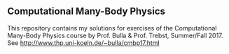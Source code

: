 ## Computational Many-Body Physics

This repository contains my solutions for exercises of the Computational Many-Body Physics course by Prof. Bulla & Prof. Trebst, Summer/Fall 2017. See http://www.thp.uni-koeln.de/~bulla/cmbp17.html
